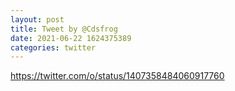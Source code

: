 ```yaml
--- 
layout: post 
title: Tweet by @Cdsfrog 
date: 2021-06-22 1624375389 
categories: twitter 
--- 
```

https://twitter.com/o/status/1407358484060917760